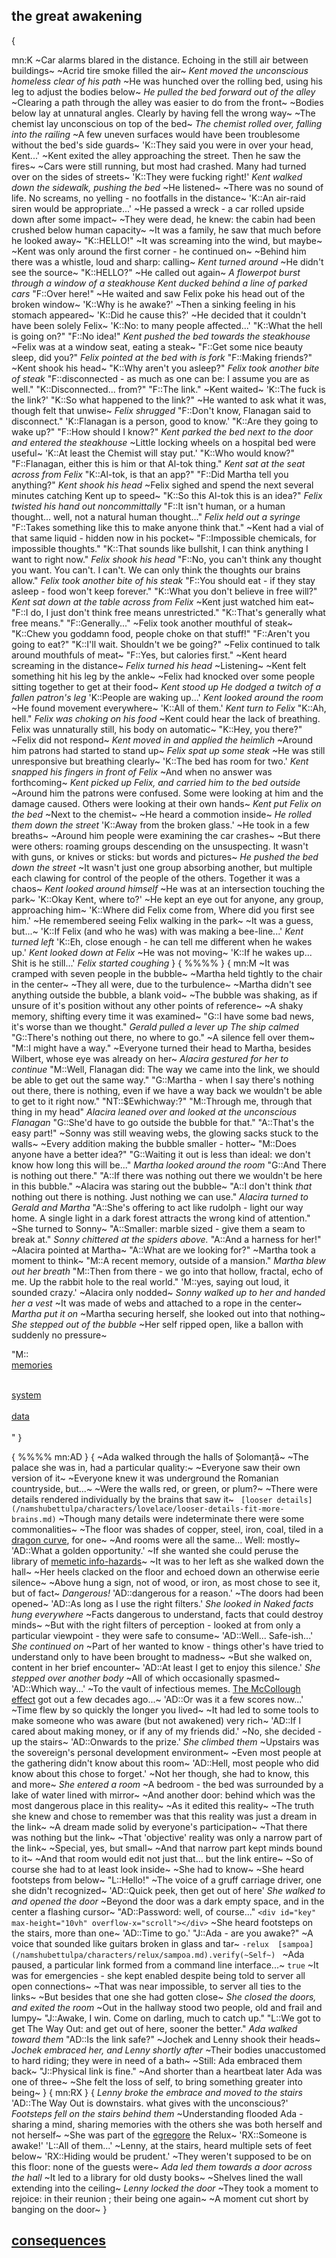 ## the great awakening

{

mn:K
~Car alarms blared in the distance. 
Echoing in the still air between buildings~
~Acrid tire smoke filled the air~
*Kent moved the unconscious homeless clear of his path*
~He was hunched over the rolling bed, using his leg to adjust the bodies below~
*He pulled the bed forward out of the alley*
~Clearing a path through the alley was easier to do from the front~
~Bodies below lay at unnatural angles.
Clearly by having fell the wrong way~
~The chemist lay unconscious on top of the bed~
*The chemist rolled over, falling into the railing*
~A few uneven surfaces would have been troublesome without the bed's side guards~
'K::They said you were in over your head, Kent...'
~Kent exited the alley approaching the street. 
Then he saw the fires~
~Cars were still running, but most had crashed.
Many had turned over on the sides of streets~
'K::They were fucking right!'
*Kent walked down the sidewalk, pushing the bed*
~He listened~
~There was no sound of life.
No screams, no yelling - no footfalls in the distance~
'K::An air-raid siren would be appropriate...'
~He passed a wreck - a car rolled upside down after some impact~
~They were dead, he knew: the cabin had been crushed below human capacity~
~It was a family, he saw that much before he looked away~
"K::HELLO!"
~It was screaming into the wind, but maybe~
~Kent was only around the first corner - he continued on~
~Behind him there was a whistle, loud and sharp: calling~
*Kent turned around*
~He didn't see the source~
"K::HELLO?"
~He called out again~
*A flowerpot burst through a window of a steakhouse*
*Kent ducked behind a line of parked cars*
"F::Over here!"
~He waited and saw Felix poke his head out of the broken window~
'K::Why is he awake?'
~Then a sinking feeling in his stomach appeared~
'K::Did he cause this?'
~He decided that it couldn't have been solely Felix~
'K::No: to many people affected...'
"K::What the hell is going on?"
"F::No idea!"
*Kent pushed the bed towards the steakhouse*
~Felix was at a window seat, eating a steak~
"F::Get some nice beauty sleep, did you?"
*Felix pointed at the bed with is fork*
"F::Making friends?"
~Kent shook his head~
"K::Why aren't you asleep?"
*Felix took another bite of steak*
"F::disconnected - as much as one can be: I assume you are as well."
"K::Disconnected... from?"
"F::The link."
~Kent waited~
'K::The fuck is the link?'
"K::So what happened to the link?"
~He wanted to ask what it was, though felt that unwise~
*Felix shrugged*
"F::Don't know, Flanagan said to disconnect."
'K::Flanagan is a person, good to know.'
"K::Are they going to wake up?"
"F::How should I know?"
*Kent parked the bed next to the door and entered the steakhouse*
~Little locking wheels on a hospital bed were useful~
'K::At least the Chemist will stay put.'
"K::Who would know?"
"F::Flanagan, either this is him or that Al-tok thing."
*Kent sat at the seat across from Felix*
"K::Al-tok, is that an app?"
"F::Did Martha tell you anything?"
*Kent shook his head*
~Felix sighed and spend the next several minutes catching Kent up to speed~
"K::So this Al-tok this is an idea?"
*Felix twisted his hand out noncommittally*
"F::It isn't human, or a human thought... well, not a natural human thought..."
*Felix held out a syringe*
"F::Takes something like this to make anyone think that."
~Kent had a vial of that same liquid - hidden now in his pocket~
"F::Impossible chemicals, for impossible thoughts."
"K::That sounds like bullshit, I can think anything I want to right now."
*Felix shook his head*
"F::No, you can't think any thought you want.
You can't. 
I can't. 
We can only think the thoughts our brains allow."
*Felix took another bite of his steak*
"F::You should eat - if they stay asleep - food won't keep forever."
"K::What you don't believe in free will?"
*Kent sat down at the table across from Felix*
~Kent just watched him eat~
"F::I do, I just don't think free means unrestricted."
"K::That's generally what free means."
"F::Generally..."
~Felix took another mouthful of steak~
"K::Chew you goddamn food, people choke on that stuff!"
"F::Aren't you going to eat?"
"K::I'll wait.
Shouldn't we be going?"
~Felix continued to talk around mouthfuls of meat~
"F::Yes, but calories first."
~Kent heard screaming in the distance~
*Felix turned his head*
~Listening~
~Kent felt something hit his leg by the ankle~
~Felix had knocked over some people sitting together to get at their food~
*Kent stood up*
*He dodged a twitch of a fallen patron's leg*
'K::People are waking up...'
*Kent looked around the room*
~He found movement everywhere~
'K::All of them.'
*Kent turn to Felix*
"K::Ah, hell."
*Felix was choking on his food*
~Kent could hear the lack of breathing. 
Felix was unnaturally still, his body on automatic~
"K::Hey, you there?"
~Felix did not respond~
*Kent moved in and applied the heimlich*
~Around him patrons had started to stand up~
*Felix spat up some steak*
~He was still unresponsive but breathing clearly~
'K::The bed has room for two.'
*Kent snapped his fingers in front of Felix*
~And when no answer was forthcoming~ 
*Kent picked up Felix, and carried him to the bed outside*
~Around him the patrons were confused. 
Some were looking at him and the damage caused.
Others were looking at their own hands~
*Kent put Felix on the bed*
~Next to the chemist~
~He heard a commotion inside~
*He rolled them down the street*
'K::Away from the broken glass.'
~He took in a few breaths~
~Around him people were examining the car crashes~
~But there were others: roaming groups descending on the unsuspecting.
It wasn't with guns, or knives or sticks: but words and pictures~
*He pushed the bed down the street*
~It wasn't just one group absorbing another, but multiple each clawing for control of the people of the others. 
Together it was a chaos~
*Kent looked around himself*
~He was at an intersection touching the park~
'K::Okay Kent, where to?'
~He kept an eye out for anyone, any group, approaching him~
'K::Where did Felix come from, Where did you first see him.'
~He remembered seeing Felix walking in the park~
~It was a guess, but...~ 
'K::If Felix (and who he was) with was making a bee-line...'
*Kent turned left*
'K::Eh, close enough - he can tell me different when he wakes up.'
*Kent looked down at Felix*
~He was not moving~
'K::If he wakes up... 
Shit is he still...'
*Felix started coughing*
}
{
%%%%
}
{
mn:M
~It was cramped with seven people in the bubble~
~Martha held tightly to the chair in the center~
~They all were, due to the turbulence~
~Martha didn't see anything outside the bubble, a blank void~
~The bubble was shaking, as if unsure of it's position without any other points of reference~
~A shaky memory, shifting every time it was examined~
"G::I have some bad news, it's worse than we thought."
*Gerald pulled a lever up*
*The ship calmed*
"G::There's nothing out there, no where to go."
~A silence fell over them~
"M::I might have a way."
~Everyone turned their head to Martha, besides Wilbert, whose eye was already on her~
*Alacira gestured for her to continue*
"M::Well, Flanagan did: The way we came into the link, we should be able to get out the same way."
"G::Martha - when I say there's nothing out there, there is nothing, even if we have a way back we wouldn't be able to get to it right now."
"NT::$Ewhichway:?"
"M::Through me, through that thing in my head"
*Alacira leaned over and looked at the unconscious Flanagan*
"G::She'd have to go outside the bubble for that."
"A::That's the easy part!"
~Sonny was still weaving webs, the glowing sacks stuck to the walls~
~Every addition making the bubble smaller - hotter~
"M::Does anyone have a better idea?"
"G::Waiting it out is less than ideal: we don't know how long this will be..."
*Martha looked around the room*
"G::And There is nothing out there."
"A::If there was nothing out there we wouldn't be here in this bubble."
~Alacira was staring out the bubble~
"A::I don't think <i>that</i> nothing out there is nothing.
Just nothing we can use."
*Alacira turned to Gerald and Martha*
"A::She's offering to act like rudolph - light our way home.
A single light in a dark forest attracts the wrong kind of attention."
~She turned to Sonny~
"A::Smaller: marble sized - give them a seam to break at."
*Sonny chittered at the spiders above.*
"A::And a harness for her!"
~Alacira pointed at Martha~
"A::What are we looking for?"
~Martha took a moment to think~
"M::A recent memory, outside of a mansion."
*Martha blew out her breath*
"M::Then from there - we go into that hollow, fractal, echo of me.
Up the rabbit hole to the real world."
'M::yes, saying out loud, it sounded crazy.'
~Alacira only nodded~
*Sonny walked up to her and handed her a vest*
~It was made of webs and attached to a rope in the center~
*Martha put it on*
~Martha securing herself, she looked out into that nothing~
*She stepped out of the bubble*
~Her self ripped open, like a ballon with suddenly no pressure~

"M::<br />
[memories](/namshubettulpa/characters/martha/memories.md)<br /><br />

[system](/namshubettulpa/characters/martha/system.md)<br /><br />
[data](/namshubettulpa/characters/martha/data.md)<br /><br />
"
}

{
%%%%
mn:AD
}
{
~Ada walked through the halls of Șolomanță~
~The palace she was in, had a particular quality:~
~Everyone saw their own version of it~
~Everyone knew it was underground the Romanian countryside, but...~
~Were the walls red, or green, or plum?~
~There were details rendered individually by the brains that saw it~
`
[looser details](/namshubettulpa/characters/lovelace/looser-details-fit-more-brains.md)`
~Though many details were indeterminate there were some commonalities~
~The floor was shades of copper, steel, iron, coal, tiled in a  [dragon curve](/namshubettulpa/world/dragon-curve.md), for one~
~And rooms were all the same... 
Well: mostly~
'AD::What a golden opportunity.'
~If she wanted she could peruse the library of  [memetic info-hazards](/namshubettulpa/world/memetic-info-hazard.md)~
~It was to her left as she walked down the hall~
~Her heels clacked on the floor and echoed down an otherwise eerie silence~
~Above hung a sign, not of wood, or iron, as most chose to see it, but of fact~
*Dangerous!*
'AD::dangerous for a reason.'
~The doors had been opened~
'AD::As long as I use the right filters.'
*She looked in*
*Naked facts hung everywhere*
~Facts dangerous to understand, facts that could destroy minds~
~But with the right filters of perception - looked at from only a particular viewpoint - they were safe to consume~
'AD::Well... 
Safe-ish...'
*She continued on*
~Part of her wanted to know - things other's have tried to understand only to have been brought to madness~
~But she walked on, content in her brief encounter~
'AD::At least I get to enjoy this silence.'
*She stepped over another body*
~All of which occasionally spasmed~
'AD::Which way...'
~To the vault of infectious memes. 
[The McCollough effect](/namshubettulpa/world/the-mccollough-effect.md) got out a few decades ago...~
'AD::Or was it a few scores now...'
~Time flew by so quickly the longer you lived~
~It had led to some tools to make someone who was aware (but not awakened) very rich~
'AD::If I cared about making money, or if any of my friends did.'
~No, she decided - up the stairs~
'AD::Onwards to the prize.'
*She climbed them*
~Upstairs was the sovereign's personal development environment~
~Even most people at the gathering didn't know about this room~
'AD::Hell, most people who did know about this chose to forget.'
~Not her though, she had to know, this and more~
*She entered a room*
~A bedroom - the bed was surrounded by a lake of water lined with mirror~
~And another door: behind which was the most dangerous place in this reality~
~As it edited this reality~
~The truth she knew and chose to remember was that this reality was just a dream in the link~
~A dream made solid by everyone's participation~
~That there was nothing but the link~
~That 'objective' reality was only a narrow part of the link~
~Special, yes, but small~
~And that narrow part kept minds bound to it~
~And that room would edit not just that... but the link entire~
~So of course she had to at least look inside~
~She had to know~
~She heard footsteps from below~
"L::Hello!"
~The voice of a gruff carriage driver, one she didn't recognized~
'AD::Quick peek, then get out of here'
*She walked to and opened the door*
~Beyond the door was a dark empty space, and in the center a flashing cursor~
"AD::Password: well, of course..."
`<div id="key" max-height="10vh" overflow-x="scroll"></div>`
~She heard footsteps on the stairs, more than one~
'AD::Time to go.'
"J::Ada - are you awake?"
~A voice that sounded like guitars broken in glass and tar~
`
 -relux  [sampoa](/namshubettulpa/characters/relux/sampoa.md).verify(~Self~) 
`
~Ada paused, a particular link formed  from a command line interface...~
`true`
~It was for emergencies - she kept enabled despite being told to server all open connections~
~That was near impossible, to server all ties to the links~
~But besides that one she had gotten close~
*She closed the doors, and exited the room*
~Out in the hallway stood two people, old and frail and lumpy~
"J::Awake, I win. 
Come on darling, much to catch up."
"L::We got to get The Way Out: and get out of here, sooner the better."
*Ada walked toward them*
"AD::Is the link safe?"
~Jochek and Lenny shook their heads~
*Jochek embraced her, and Lenny shortly after*
~Their bodies unaccustomed to hard riding; they were in need of a bath~
~Still: Ada embraced them back~
"J::Physical link is fine."
~And shorter than a heartbeat later Ada was one of three~
~She felt the loss of self, to bring something greater into being~
}
{
mn:RX
}
{
*Lenny broke the embrace and moved to the stairs*
'AD::The Way Out is downstairs. 
what gives with the unconscious?'
*Footsteps fell on the stairs behind them*
~Understanding flooded Ada - sharing a mind, sharing memories with the others she was both herself and not herself~
~She was part of the  [egregore](/namshubettulap/world/egregore.md)  the Relux~
'RX::Someone is awake!'
'L::All of them...'
~Lenny, at the stairs, heard multiple sets of feet below~
'RX::Hiding would be prudent.'
~They weren't supposed to be on this floor: none of the guests were~
*Ada led them towards a door across the hall*
~It led to a library for old dusty books~
~Shelves lined the wall extending into the ceiling~
*Lenny locked the door*
~They took a moment to rejoice: in their reunion ; their being one again~
~A moment cut short by banging on the door~
}

## [consequences](consequences.md)

<script src="/namshubettulpa/code/great-awakening-terminal.js"></script>